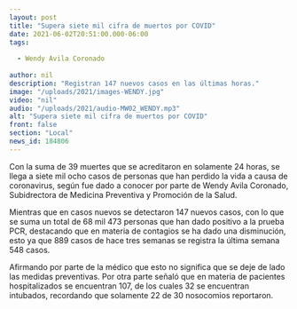 ```yaml
---
layout: post
title: "Supera siete mil cifra de muertos por COVID"
date: 2021-06-02T20:51:00.000-06:00
tags:
  
  - Wendy Avila Coronado
  
author: nil
description: "Registran 147 nuevos casos en las últimas horas."
image: "/uploads/2021/images-WENDY.jpg"
video: "nil"
audio: "/uploads/2021/audio-MW02_WENDY.mp3"
alt: "Supera siete mil cifra de muertos por COVID"
front: false
section: "Local"
news_id: 184806
---
```


Con la suma de 39 muertes que se acreditaron en solamente 24 horas, se llega a siete mil ocho casos de personas que han perdido la vida a causa de coronavirus, según fue dado a conocer por parte de Wendy Avila Coronado, Subidrectora de Medicina Preventiva y Promoción de la Salud.

Mientras que en casos nuevos se detectaron 147 nuevos casos, con lo que se suma un total de 68 mil 473 personas que han dado positivo a la prueba PCR, destacando que en materia de contagios se ha dado una disminución, esto ya que 889 casos de hace tres semanas se registra la última semana 548 casos.

Afirmando por parte de la médico que esto no significa que se deje de lado las medidas preventivas. Por otra parte señaló que en materia de pacientes hospitalizados se encuentran 107, de los cuales 32 se encuentran intubados, recordando que solamente 22 de 30 nosocomios reportaron.
